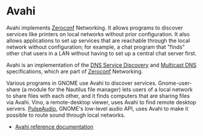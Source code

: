 # Avahi

Avahi implements [Zeroconf](http://www.zeroconf.org/) Networking. It
allows programs to discover services like printers on local networks
without prior configuration. It also allows applications to set up
services that are reachable through the local network without
configuration; for example, a chat program that "finds" other chat users
in a LAN without having to set up a central chat server first.

Avahi is an implementation of the [DNS Service
Discovery](http://www.dns-sd.org/) and [Multicast
DNS](http://www.multicastdns.org/) specifications, which are part of
[Zeroconf](http://www.zeroconf.org/) Networking.

Various programs in GNOME use Avahi to discover services.
Gnome-user-share (a module for the Nautilus file manager) lets users of
a local network to share files with each other, and it finds computers
that are sharing files via Avahi. Vino, a remote-desktop viewer, uses
Avahi to find remote desktop servers. [PulseAudio](), GNOME's low-level
audio API, uses Avahi to make it possible to route sound through local
networks.

  - [Avahi reference
    documentation](http://avahi.org/wiki/ProgrammingDocs)
